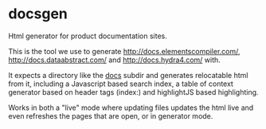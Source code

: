 # docsgen
Html generator for product documentation sites. 

This is the tool we use to generate http://docs.elementscompiler.com/, http://docs.dataabstract.com/ and http://docs.hydra4.com/ with.

It expects a directory like the [docs](docs) subdir and generates relocatable html from it, including a Javascript based search index, a table of context generator based on header tags (index:) and highlightJS based highlighting.


Works in both a "live" mode where updating files updates the html live and even refreshes the pages that are open, or in generator mode.
